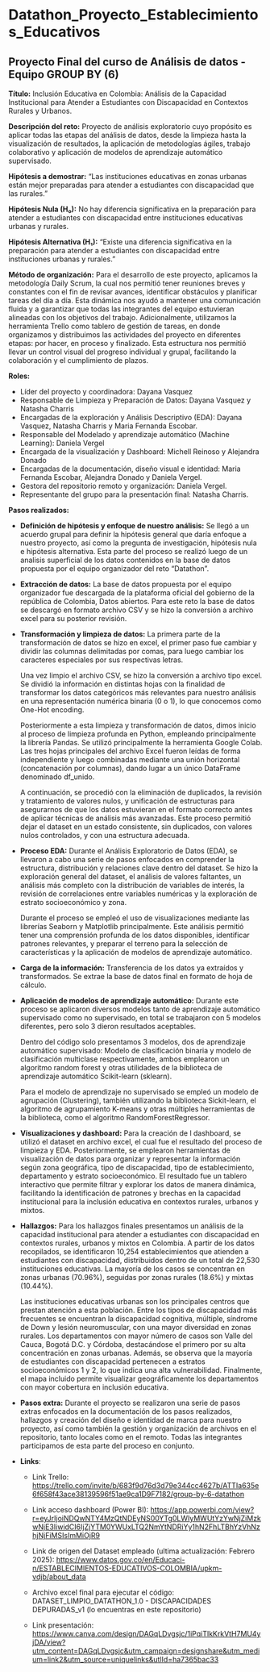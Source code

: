 # Datathon_Proyecto_Establecimientos_Educativos
## Proyecto Final del curso de Análisis de datos - Equipo GROUP BY (6)

**Título:** Inclusión Educativa en Colombia: Análisis de la Capacidad Institucional para Atender a Estudiantes con Discapacidad en Contextos Rurales y Urbanos.

**Descripción del reto:** Proyecto de análisis exploratorio cuyo propósito es aplicar todas las etapas del análisis de datos, desde la limpieza hasta la visualización de resultados, la aplicación de metodologías ágiles, trabajo colaborativo y aplicación de modelos de aprendizaje automático supervisado.

**Hipótesis a demostrar:** “Las instituciones educativas en zonas urbanas están mejor preparadas para atender a estudiantes con discapacidad que las rurales.”

**Hipótesis Nula (H₀):** No hay diferencia significativa en la preparación para atender a estudiantes con discapacidad entre instituciones educativas urbanas y rurales.

**Hipótesis Alternativa (H₁):** “Existe una diferencia significativa en la preparación para atender a estudiantes con discapacidad entre instituciones urbanas y rurales.”

**Método de organización:** Para el desarrollo de este proyecto, aplicamos la metodología Daily Scrum, la cual nos permitió tener reuniones breves y constantes con el fin de revisar avances, identificar obstáculos y planificar tareas del día a día. Esta dinámica nos ayudó a mantener una comunicación fluida y a garantizar que todas las integrantes del equipo estuvieran alineadas con los objetivos del trabajo.
Adicionalmente, utilizamos la herramienta Trello como tablero de gestión de tareas, en donde organizamos y distribuimos las actividades del proyecto en diferentes etapas: por hacer, en proceso y finalizado. Esta estructura nos permitió llevar un control visual del progreso individual y grupal, facilitando la colaboración y el cumplimiento de plazos.

**Roles:**
* Líder del proyecto y coordinadora: Dayana Vasquez
* Responsable de Limpieza y Preparación de Datos: Dayana Vasquez y Natasha Charris
* Encargadas de la exploración y Análisis Descriptivo (EDA): Dayana Vasquez, Natasha Charris y Maria Fernanda Escobar.
* Responsable del Modelado y aprendizaje automático (Machine Learning): Daniela Vergel
* Encargada de la visualización y Dashboard: Michell Reinoso y Alejandra Donado
* Encargadas de la documentación, diseño visual e identidad: Maria Fernanda Escobar, Alejandra Donado y Daniela Vergel. 
* Gestora del repositorio remoto y organización: Daniela Vergel. 
* Representante del grupo para la presentación final: Natasha Charris.
  
**Pasos realizados:**

* **Definición de hipótesis y enfoque de nuestro análisis:** Se llegó a un acuerdo grupal para definir la hipótesis general que daría enfoque a nuestro proyecto, así como la pregunta de investigación, hipótesis nula e hipótesis alternativa. Esta parte del proceso se realizó luego de un analisis superficial de los datos contenidos en la base de datos propuesta por el equipo organizador del reto “Datathon”.
  
* **Extracción de datos:** La base de datos propuesta por el equipo organizador fue descargada de la plataforma oficial del gobierno de la república de Colombia, Datos abiertos. Para este reto la base de datos se descargó en formato archivo CSV y se hizo la conversión a archivo excel para su posterior revisión.
  
* **Transformación y limpieza de datos:** La primera parte de la transformación de datos se hizo en excel, el primer paso fue cambiar y dividir las columnas delimitadas por comas, para luego cambiar los caracteres especiales por sus respectivas letras.

  Una vez limpio el archivo CSV, se hizo la conversión a archivo tipo excel. Se dividió la información en distintas hojas con la finalidad de transformar los datos categóricos más relevantes para nuestro análisis en una representación numérica binaria (0 o 1), lo que conocemos como One-Hot encoding. 

  Posteriormente a esta limpieza y transformación de datos, dimos inicio al proceso de limpieza profunda en Python, empleando principalmente la librería Pandas. Se utilizó principalmente la herramienta Google Colab. Las tres hojas principales del archivo Excel fueron leídas de forma independiente y luego combinadas mediante una unión horizontal (concatenación por columnas), dando lugar a un único DataFrame denominado df_unido.

  A continuación, se procedió con la eliminación de duplicados, la revisión y tratamiento de valores nulos, y unificación de estructuras para asegurarnos de que los datos estuvieran en el formato correcto antes de aplicar técnicas de análisis más avanzadas. Este proceso permitió dejar el dataset en un estado consistente, sin duplicados, con valores nulos controlados, y con una estructura adecuada. 

* **Proceso EDA:** Durante el Análisis Exploratorio de Datos (EDA), se llevaron a cabo una serie de pasos enfocados en comprender la estructura, distribución y relaciones clave dentro del dataset. Se hizo la exploración general del dataset, el análisis de valores faltantes, un análisis más completo con la distribución de variables de interés, la revisión de correlaciones entre variables numéricas y la exploración de estrato socioeconómico y zona.

    Durante el proceso se empleó el uso de visualizaciones mediante las librerías Seaborn y Matplotlib principalmente. 
  Este análisis permitió tener una comprensión profunda de los datos disponibles, identificar patrones relevantes, y preparar el terreno para la selección de características y la aplicación de modelos de aprendizaje automático.
  
* **Carga de la información:** Transferencia de los datos ya extraídos y transformados. Se extrae la base de datos final en formato de hoja de cálculo. 

* **Aplicación de modelos de aprendizaje automático:** Durante este proceso se aplicaron diversos modelos tanto de aprendizaje automático supervisado como no supervisado, en total se trabajaron con 5 modelos diferentes, pero solo 3 dieron resultados aceptables.
  
  Dentro del código solo presentamos 3 modelos, dos de aprendizaje automático supervisado: Modelo de clasificación binaria y modelo de clasificación multiclase respectivamente, ambos emplearon un algoritmo random forest y otras utilidades de la biblioteca de aprendizaje automático Scikit-learn (sklearn).
  
  Para el modelo de aprendizaje no supervisado se empleó un modelo de agrupación (Clustering), también utilizando la biblioteca Sickit-learn, el algoritmo de agrupamiento K-means y otras múltiples herramientas de la biblioteca, como el algoritmo RandomForestRegressor.
  
* **Visualizaciones y dashboard:** Para la creación de l dashboard, se utilizó el dataset en archivo excel, el cual fue el resultado del proceso de limpieza y EDA. Posteriormente, se emplearon herramientas de visualización de datos para organizar y representar la información según zona geográfica, tipo de discapacidad, tipo de establecimiento, departamento y estrato socioeconómico. El resultado fue un tablero interactivo que permite filtrar y explorar los datos de manera dinámica, facilitando la identificación de patrones y brechas en la capacidad institucional para la inclusión educativa en contextos rurales, urbanos y mixtos.


* **Hallazgos:** Para los hallazgos finales presentamos un análisis de la capacidad institucional para atender a estudiantes con discapacidad en contextos rurales, urbanos y mixtos en Colombia. A partir de los datos recopilados, se identificaron 10,254 establecimientos que atienden a estudiantes con discapacidad, distribuidos dentro de un total de 22,530 instituciones educativas. La mayoría de los casos se concentran en zonas urbanas (70.96%), seguidas por zonas rurales (18.6%) y mixtas (10.44%).
  
  Las instituciones educativas urbanas son los principales centros que prestan atención a esta población. Entre los tipos de discapacidad más frecuentes se encuentran la discapacidad cognitiva, múltiple, síndrome de Down y lesión neuromuscular, con una mayor diversidad en zonas rurales.
  Los departamentos con mayor número de casos son Valle del Cauca, Bogotá D.C. y Córdoba, destacándose el primero por su alta concentración en zonas urbanas. Además, se observa que la mayoría de estudiantes con discapacidad pertenecen a estratos socioeconómicos 1 y 2, lo que indica una alta vulnerabilidad. Finalmente, el mapa incluido permite visualizar geográficamente los departamentos con mayor cobertura en inclusión educativa.
  
* **Pasos extra:** Durante el proyecto se realizaron una serie de pasos extras enfocados en la documentación de los pasos realizados, hallazgos y creación del diseño e identidad de marca para nuestro proyecto, así como también la gestión y organización de archivos en el repositorio, tanto locales como en el remoto. Todas las integrantes participamos de esta parte del proceso en conjunto.

* **Links**:
  
    * Link Trello: https://trello.com/invite/b/683f9d76d3d79e344cc4627b/ATTIa635e6f658f43ace38139596f51ae9ca1D9F7182/group-by-6-datathon
 
    * Link acceso dashboard (Power BI): https://app.powerbi.com/view?r=eyJrIjoiNDQwNTY4MzQtNDEyNS00YTg0LWIyMWUtYzYwNjZiMzkwNjE3IiwidCI6IjZjYTM0YWUxLTQ2NmYtNDRiYy1hN2FhLTBhYzVhNzhjNjFiMSIsImMiOjR9
 
    * Link de origen del Dataset empleado (ultima actualización: Febrero 2025): https://www.datos.gov.co/en/Educaci-n/ESTABLECIMIENTOS-EDUCATIVOS-COLOMBIA/upkm-vdjb/about_data
 
    * Archivo excel final para ejecutar el código: DATASET_LIMPIO_DATATHON_1.0 - DISCAPACIDADES DEPURADAS_v1 (lo encuentras en este repositorio)
 
    * Link presentación: https://www.canva.com/design/DAGqLDvgsjc/1iPqiTIkKrkVtH7MU4yjDA/view?utm_content=DAGqLDvgsjc&utm_campaign=designshare&utm_medium=link2&utm_source=uniquelinks&utlId=ha7365bac33
